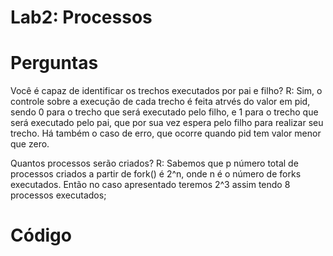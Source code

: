 # Lab2: Processos

# Perguntas

Você é capaz de identificar os trechos executados por pai e filho?
R: Sim, o controle sobre a execução de cada trecho é feita atrvés do valor em pid, sendo 0 para o trecho que será executado pelo filho, e 1 para o trecho que será executado pelo pai, que por sua vez espera pelo filho para realizar seu trecho. Há também o caso de erro, que ocorre quando pid tem valor menor que zero.

Quantos processos serão criados?
R: Sabemos que p número total de processos criados a partir de fork() é 2^n, onde n é o número de forks executados. Então no caso apresentado teremos 2^3 assim tendo 8 processos executados;

# Código 
